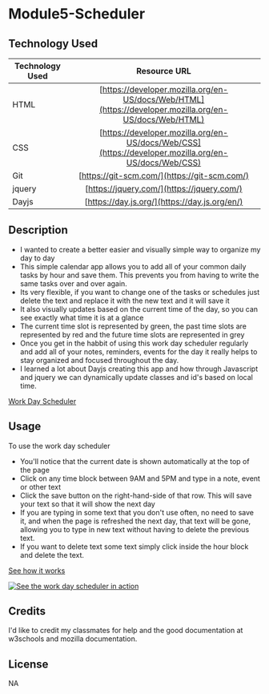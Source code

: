 # Module5-Scheduler

## Technology Used 

| Technology Used         | Resource URL           | 
| ------------- |:-------------:| 
| HTML    | [https://developer.mozilla.org/en-US/docs/Web/HTML](https://developer.mozilla.org/en-US/docs/Web/HTML) | 
| CSS     | [https://developer.mozilla.org/en-US/docs/Web/CSS](https://developer.mozilla.org/en-US/docs/Web/CSS)      |   
| Git | [https://git-scm.com/](https://git-scm.com/)     | 
| jquery | [https://jquery.com/](https://jquery.com/)     |
| Dayjs | [https://day.js.org/](https://day.js.org/en/)     |


## Description

- I wanted to create a better easier and visually simple way to organize my day to day 
- This simple calendar app allows you to add all of your common daily tasks by hour and save them. This prevents you from having to write the same tasks over and over again.
- Its very flexible, if you want to change one of the tasks or schedules just delete the text and replace it with the new text and it will save it
- It also visually updates based on the current time of the day, so you can see exactly what time it is at a glance
- The current time slot is represented by green, the past time slots are represented by red and the future time slots are represented in grey
- Once you get in the habbit of using this work day scheduler regularly and add all of your notes, reminders, events for the day it really helps to stay organized and focused throughout the day.
- I learned a lot about Dayjs creating this app and how through Javascript and jquery we can dynamically update classes and id's based on local time.


[Work Day Scheduler](https://gypsyboho.github.io/Module5-Scheduler/)

## Usage 

To use the work day scheduler 
- You'll notice that the current date is shown automatically at the top of the page
- Click on any time block between 9AM and 5PM and type in a note, event or other text
- Click the save button on the right-hand-side of that row. This will save your text so that it will show the next day
- If you are typing in some text that you don't use often, no need to save it, and when the page is refreshed the next day, that text will be gone, allowing you to type in new text without having to delete the previous text.
- If you want to delete text some text simply click inside the hour block and delete the text.

[See how it works](./Assets/WziHwI5qmb.mp4)

[![See the work day scheduler in action](https://recordit.co/WziHwI5qmb)](https://recordit.co/WziHwI5qmb)

## Credits

I'd like to credit my classmates for help and the good documentation at w3schools and mozilla documentation.

## License

NA